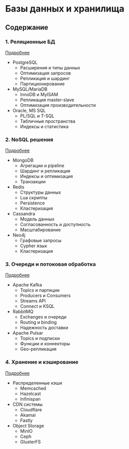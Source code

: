 # Базы данных и хранилища

## Содержание

### 1. Реляционные БД
[Подробнее](/professional/databases/relational/index.md)
- PostgreSQL
  - Расширения и типы данных
  - Оптимизация запросов
  - Репликация и шардинг
  - Партиционирование
- MySQL/MariaDB
  - InnoDB и MyISAM
  - Репликация master-slave
  - Оптимизация производительности
- Oracle, MS SQL
  - PL/SQL и T-SQL
  - Табличные пространства
  - Индексы и статистика

### 2. NoSQL решения
[Подробнее](/professional/databases/nosql/index.md)
- MongoDB
  - Агрегации и pipeline
  - Шардинг и репликация
  - Индексы и оптимизация
  - Транзакции
- Redis
  - Структуры данных
  - Lua скрипты
  - Persistence
  - Кластеризация
- Cassandra
  - Модель данных
  - Согласованность и доступность
  - Масштабирование
- Neo4j
  - Графовые запросы
  - Cypher язык
  - Кластеризация

### 3. Очереди и потоковая обработка
[Подробнее](/professional/databases/queues/index.md)
- Apache Kafka
  - Topics и партиции
  - Producers и Consumers
  - Streams API
  - Connect и KSQL
- RabbitMQ
  - Exchanges и очереди
  - Routing и binding
  - Надежность доставки
- Apache Pulsar
  - Topics и подписки
  - Функции и коннекторы
  - Geo-репликация

### 4. Хранение и кэширование
[Подробнее](/professional/databases/storage/index.md)
- Распределенные кэши
  - Memcached
  - Hazelcast
  - Infinispan
- CDN системы
  - Cloudflare
  - Akamai
  - Fastly
- Object Storage
  - MinIO
  - Ceph
  - GlusterFS



